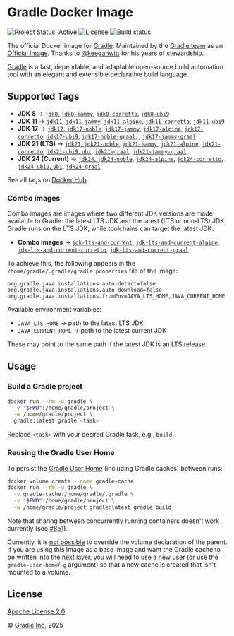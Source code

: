 # Gradle Docker Image

[![Project Status: Active](https://www.repostatus.org/badges/latest/active.svg)](https://www.repostatus.org/#active)
[![License](https://img.shields.io/badge/License-Apache_2.0-blue.svg)](/LICENSE)
[![Build status](https://github.com/gradle/docker-gradle/workflows/GitHub%20CI/badge.svg)](https://github.com/gradle/docker-gradle/actions?query=workflow%3A%22GitHub+CI%22)

The official Docker image for [Gradle](https://gradle.org/).
Maintained by the [Gradle team](https://github.com/gradle/docker-gradle) as an [Official Image](https://github.com/docker-library/official-images). Thanks to [@keeganwitt](https://github.com/keeganwitt) for his years of stewardship.

[Gradle](https://gradle.org/) is a fast, dependable, and adaptable open-source build automation tool with an elegant and extensible declarative build language.

## Supported Tags

- **JDK 8** → [`jdk8`, `jdk8-jammy`](jdk8-jammy/Dockerfile), [`jdk8-corretto`](jdk8-corretto/Dockerfile), [`jdk8-ubi9`](jdk8-ubi9/Dockerfile)
- **JDK 11** → [`jdk11`, `jdk11-jammy`](jdk11-jammy/Dockerfile), [`jdk11-alpine`](jdk11-alpine/Dockerfile), [`jdk11-corretto`](jdk11-corretto/Dockerfile), [`jdk11-ubi9`](jdk11-ubi9/Dockerfile)
- **JDK 17** → [`jdk17`, `jdk17-noble`](jdk17-noble/Dockerfile), [`jdk17-jammy`](jdk17-jammy/Dockerfile), [`jdk17-alpine`](jdk17-alpine/Dockerfile), [`jdk17-corretto`](jdk17-corretto/Dockerfile), [`jdk17-ubi9`](jdk17-ubi9/Dockerfile), [`jdk17-noble-graal`](jdk17-noble-graal/Dockerfile), , [`jdk17-jammy-graal`](jdk17-jammy-graal/Dockerfile)
- **JDK 21 (LTS)** → [`jdk21`, `jdk21-noble`](jdk21-noble/Dockerfile), [`jdk21-jammy`](jdk21-jammy/Dockerfile), [`jdk21-alpine`](jdk21-alpine/Dockerfile), [`jdk21-corretto`](jdk21-corretto/Dockerfile), [`jdk21-ubi9`, `ubi`](jdk21-ubi9/Dockerfile), [`jdk21-graal`](jdk21-noble-graal/Dockerfile), [`jdk21-jammy-graal`](jdk21-jammy-graal/Dockerfile)
- **JDK 24 (Current)** → [`jdk24`, `jdk24-noble`](jdk24-noble/Dockerfile), [`jdk24-alpine`](jdk24-alpine/Dockerfile), [`jdk24-corretto`](jdk24-corretto/Dockerfile), [`jdk24-ubi9`, `ubi`](jdk24-ubi9/Dockerfile), [`jdk24-graal`](jdk24-noble-graal/Dockerfile)

See all tags on [Docker Hub](https://hub.docker.com/_/gradle/tags).

### Combo images

Combo images are images where two different JDK versions are made available to Gradle: the latest LTS JDK and the latest (LTS or non-LTS) JDK. Gradle runs on the LTS JDK, while toolchains can target the latest JDK.

- **Combo Images** → [`jdk-lts-and-current`](jdk-lts-and-current/Dockerfile), [`jdk-lts-and-current-alpine`](jdk-lts-and-current-alpine/Dockerfile), [`jdk-lts-and-current-corretto`](jdk-lts-and-current-corretto/Dockerfile), [`jdk-lts-and-current-graal`](jdk-lts-and-current-graal/Dockerfile)

To achieve this, the following appears in the  `/home/gradle/.gradle/gradle.properties` file of the image:

```properties
org.gradle.java.installations.auto-detect=false
org.gradle.java.installations.auto-download=false
org.gradle.java.installations.fromEnv=JAVA_LTS_HOME,JAVA_CURRENT_HOME
```

Available environment variables:

- `JAVA_LTS_HOME` → path to the latest LTS JDK
- `JAVA_CURRENT_HOME` → path to the latest current JDK

These may point to the same path if the latest JDK is an LTS release.

## Usage

### Build a Gradle project

```bash
docker run --rm -u gradle \
  -v "$PWD":/home/gradle/project \
  -w /home/gradle/project \
  gradle:latest gradle <task>
```

Replace `<task>` with your desired Gradle task, e.g., `build`.

### Reusing the Gradle User Home

To persist the [Gradle User Home](https://docs.gradle.org/current/userguide/directory_layout.html#dir:gradle_user_home) (including Gradle caches) between runs:

```bash
docker volume create --name gradle-cache
docker run --rm -u gradle \
  -v gradle-cache:/home/gradle/.gradle \
  -v "$PWD":/home/gradle/project \
  -w /home/gradle/project gradle:latest gradle build
```

Note that sharing between concurrently running containers doesn't work currently
(see [#851](https://github.com/gradle/gradle/issues/851#issuecomment-3285297673)).

Currently, it is [not possible](https://github.com/moby/moby/issues/3465) to override the volume declaration of the parent.
If you are using this image as a base image and want the Gradle cache to be written into the next layer, you will need to use a new user (or use the `--gradle-user-home`/`-g` argument) so that a new cache is created that isn't mounted to a volume.

## License

[Apache License 2.0](https://www.apache.org/licenses/LICENSE-2.0).

© [Gradle Inc.](https://gradle.com) 2025
